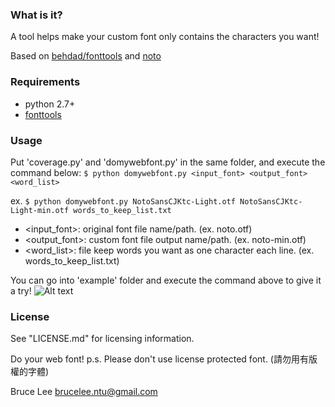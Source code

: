 ### What is it?

A tool helps make your custom font only contains the characters you want!

Based on [behdad/fonttools](https://github.com/behdad/fonttools) and [noto](https://code.google.com/p/noto)

### Requirements

- python 2.7+
- [fonttools](https://github.com/behdad/fonttools)

### Usage

Put 'coverage.py' and 'domywebfont.py' in the same folder, and execute the command below:
```$ python domywebfont.py <input_font> <output_font> <word_list>```

ex.
```$ python domywebfont.py NotoSansCJKtc-Light.otf NotoSansCJKtc-Light-min.otf words_to_keep_list.txt```

- <input_font>: original font file name/path. (ex. noto.otf)
- <output_font>: custom font file output name/path. (ex. noto-min.otf)
- <word_list>: file keep words you want as one character each line. (ex. words_to_keep_list.txt)

You can go into 'example' folder and execute the command above to give it a try!
![Alt text](/example/example_result.png)

### License

See "LICENSE.md" for licensing information.



Do your web font!
p.s. Please don't use license protected font. (請勿用有版權的字體) 

Bruce Lee <brucelee.ntu@gmail.com>
